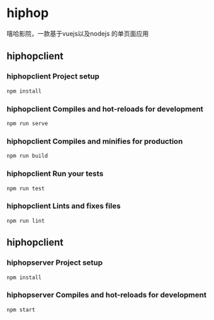 # hiphop

嘻哈影院，一款基于vuejs以及nodejs 的单页面应用

## hiphopclient
### hiphopclient Project setup
```
npm install
```

### hiphopclient Compiles and hot-reloads for development
```
npm run serve
```

### hiphopclient Compiles and minifies for production
```
npm run build
```

### hiphopclient Run your tests
```
npm run test
```

### hiphopclient Lints and fixes files
```
npm run lint
```

## hiphopclient
### hiphopserver Project setup
```
npm install
```

### hiphopserver Compiles and hot-reloads for development
```
npm start
```
